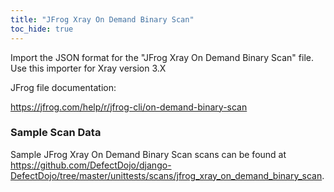 ```yaml
---
title: "JFrog Xray On Demand Binary Scan"
toc_hide: true
---
```

Import the JSON format for the \"JFrog Xray On Demand Binary Scan\" file. Use this importer for Xray version 3.X

JFrog file documentation:

https://jfrog.com/help/r/jfrog-cli/on-demand-binary-scan

### Sample Scan Data
Sample JFrog Xray On Demand Binary Scan scans can be found at https://github.com/DefectDojo/django-DefectDojo/tree/master/unittests/scans/jfrog_xray_on_demand_binary_scan.